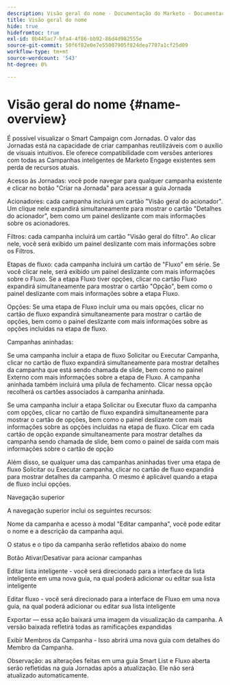 ```yaml
---
description: Visão geral do nome - Documentação do Marketo - Documentação do produto
title: Visão geral do nome
hide: true
hidefromtoc: true
exl-id: 0b445ac7-bfa4-4f86-bb92-86d4d982555e
source-git-commit: 50f6f82e0e7e55007905f824dea7707a1cf25d09
workflow-type: tm+mt
source-wordcount: '543'
ht-degree: 0%

---
```


# Visão geral do nome {#name-overview}

É possível visualizar o Smart Campaign com Jornadas. O valor das Jornadas está na capacidade de criar campanhas reutilizáveis com o auxílio de visuais intuitivos. Ele oferece compatibilidade com versões anteriores com todas as Campanhas inteligentes de Marketo Engage existentes sem perda de recursos atuais.

Acesso às Jornadas: você pode navegar para qualquer campanha existente e clicar no botão &quot;Criar na Jornada&quot; para acessar a guia Jornada

Acionadores: cada campanha incluirá um cartão &quot;Visão geral do acionador&quot;. Um clique nele expandirá simultaneamente para mostrar o cartão &quot;Detalhes do acionador&quot;, bem como um painel deslizante com mais informações sobre os acionadores.

Filtros: cada campanha incluirá um cartão &quot;Visão geral do filtro&quot;. Ao clicar nele, você será exibido um painel deslizante com mais informações sobre os Filtros.

Etapas de fluxo: cada campanha incluirá um cartão de &quot;Fluxo&quot; em série. Se você clicar nele, será exibido um painel deslizante com mais informações sobre o Fluxo. Se a etapa Fluxo tiver opções, clicar no cartão Fluxo expandirá simultaneamente para mostrar o cartão &quot;Opção&quot;, bem como o painel deslizante com mais informações sobre a etapa Fluxo.

Opções: Se uma etapa de Fluxo incluir uma ou mais opções, clicar no cartão de fluxo expandirá simultaneamente para mostrar o cartão de opções, bem como o painel deslizante com mais informações sobre as opções incluídas na etapa de fluxo.

Campanhas aninhadas:

Se uma campanha incluir a etapa de fluxo Solicitar ou Executar Campanha, clicar no cartão de fluxo expandirá simultaneamente para mostrar detalhes da campanha que está sendo chamada de slide, bem como no painel Externo com mais informações sobre a etapa de Fluxo. A campanha aninhada também incluirá uma pílula de fechamento. Clicar nessa opção recolherá os cartões associados à campanha aninhada.

Se uma campanha incluir a etapa Solicitar ou Executar fluxo da campanha com opções, clicar no cartão de fluxo expandirá simultaneamente para mostrar o cartão de opções, bem como o painel deslizante com mais informações sobre as opções incluídas na etapa de fluxo. Clicar em cada cartão de opção expande simultaneamente para mostrar detalhes da campanha sendo chamada de slide, bem como o painel de saída com mais informações sobre o cartão de opção

Além disso, se qualquer uma das campanhas aninhadas tiver uma etapa de fluxo Solicitar ou Executar campanha, clicar no cartão de fluxo expandirá para mostrar detalhes da campanha. O mesmo é aplicável quando a etapa de fluxo inclui opções.

Navegação superior

A navegação superior inclui os seguintes recursos:

Nome da campanha e acesso à modal &quot;Editar campanha&quot;, você pode editar o nome e a descrição da campanha aqui.

O status e o tipo da campanha serão refletidos abaixo do nome

Botão Ativar/Desativar para acionar campanhas

Editar lista inteligente - você será direcionado para a interface da lista inteligente em uma nova guia, na qual poderá adicionar ou editar sua lista inteligente

Editar fluxo - você será direcionado para a interface de Fluxo em uma nova guia, na qual poderá adicionar ou editar sua lista inteligente

Exportar — essa ação baixará uma imagem da visualização da campanha. A versão baixada refletirá todas as ramificações expandidas

Exibir Membros da Campanha - Isso abrirá uma nova guia com detalhes do Membro da Campanha.

Observação: as alterações feitas em uma guia Smart List e Fluxo aberta serão refletidas na guia Jornadas após a atualização. Ele não será atualizado automaticamente.
